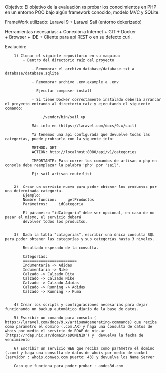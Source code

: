 Objetivo:
    El objetivo de la evaluación es probar los conocimientos en PHP en un entorno POO bajo algún framework conocido, 
    modelo MVC y SQLite.

FrameWork utilizado: Laravel 9 + Laravel Sail (entorno dokerizado)



Herramientas necesarias:
        + Conexión a Internet
        + GIT
        + Docker  
        + Browser
        + IDE 
        + Cliente para api REST o en su defecto curl.   
        

Evalución:
            
        1) Clonar el siguiete repositorio en su maquina:
            - Dentro del directorio raíz del proyecto

                - Renombrar el archivo database/database.txt a database/database.sqlite

                - Renombrar archivo .env.example a .env
            
                - Ejecutar composer install

                - Si tiene Docker correctamente instalado debería arrancar el proyecto entrando al directorio raíz y ejecutando el siguiente comando:
            
                    ./vendor/bin/sail up

                Más info en (https://laravel.com/docs/9.x/sail)
            
                Ya tenemos una api configurada que devuelve todas las categorías, puede probrarlo con la siguente info:
        
                METHOD: GET
                ACTION: http://localhost:8080/api/v1/categories

                IMPORTANTE: Para correr los comandos de artisan o php en consola debe reemplazar la palabra 'php' por 'sail'. 
            
                Ej: sail artisan route:list
            
    
        2)  Crear un servicio nuevo para poder obtener los productos por una determinada categoria.
            Ejemplo: 
    	    Nombre función: 	getProductos 
            Parámetros: 	idCategoria 
            
            El párametro "idCategoria" debe ser opcional, en caso de no pasar el mismo, el servicio deberá
            devolver todos los productos.
            
        
        3)  Dada la tabla "catagorias", escribir una única consulta SQL para poder obtener las categorías y sub categorías hasta 3 niveles.
            
            Resultado esperado de la consulta.
            
            Categorías:
            ========================
            Indumentaria -> Adidas
            Indumentaria -> Nike
            Calzado -> Calzado Dita
            Calzado -> Calzado Nike
            Calzado -> Calzado Adidas
            Calzado -> Running -> Adidas
            Calzado -> Running -> Puma 


        4) Crear los scripts y configuraciones necesarias para dejar funcionando un backup automático diario de la base de datos. 

        5) Escribir un comando para consola ( https://laravel.com/docs/9.x/artisan#generating-commands) que reciba como parámetro el domino (.com.AR) y haga una consulta de datos de whois por medio el servicio de RDAP de nic.ar (https://rdap.nic.ar/domain/$DOMINIO') y  devuelva la fecha de vencimiento

        6) Escribir un servicio WEB que reciba como parámetro el domino (.com) y haga una consulta de datos de whois por medio de socket (servidor : whois.donweb.com puerto: 43) y devuelva los Name Server

        Caso que funciona para poder probar : andes3d.com
